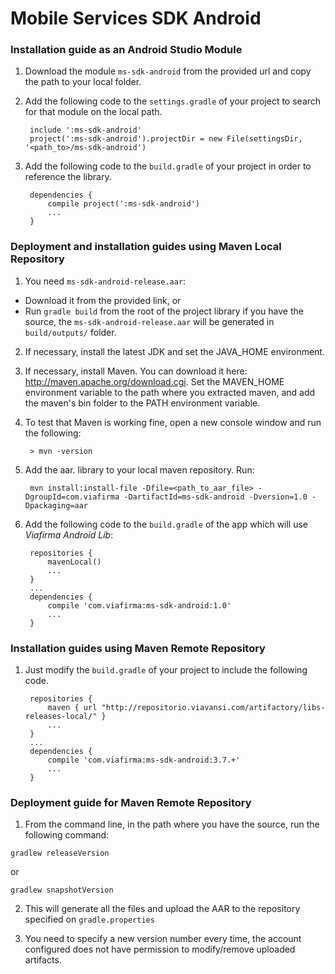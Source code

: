 # Mobile Services SDK Android

### Installation guide as an Android Studio Module

1. Download the module `ms-sdk-android` from the provided url and copy the path to your local folder.
2. Add the following code to the `settings.gradle` of your project to search for that module on the local path.

		include ':ms-sdk-android'
		project(':ms-sdk-android').projectDir = new File(settingsDir, '<path_to>/ms-sdk-android')

3. Add the following code to the `build.gradle` of your project in order to reference the library.

		dependencies {
			compile project(':ms-sdk-android')
			...
		}

### Deployment and installation guides using Maven Local Repository

1. You need `ms-sdk-android-release.aar`:
  * Download it from the provided link, or
  * Run `gradle build` from the root of the project library if you have the source, the `ms-sdk-android-release.aar` will be generated in `build/outputs/` folder.
2. If necessary, install the latest JDK and set the JAVA_HOME environment.
3. If necessary, install Maven. You can download it here: http://maven.apache.org/download.cgi. Set the MAVEN_HOME environment variable to the path where you extracted maven, and add the maven's bin folder to the PATH environment variable.
4. To test that Maven is working fine, open a new console window and run the following:

		> mvn -version
5. Add the aar. library to your local maven repository. Run:

		mvn install:install-file -Dfile=<path_to_aar_file> -DgroupId=com.viafirma -DartifactId=ms-sdk-android -Dversion=1.0 -Dpackaging=aar

6. Add the following code to the `build.gradle` of the app which will use _Viafirma Android Lib_:

		repositories {
			mavenLocal()
			...
		}
		...
		dependencies {
			compile 'com.viafirma:ms-sdk-android:1.0'
			...
		}

### Installation guides using Maven Remote Repository

1. Just modify the `build.gradle` of your project to include the following code.

		repositories {
			maven { url "http://repositorio.viavansi.com/artifactory/libs-releases-local/" }
			...
		}
		...
		dependencies {
			compile 'com.viafirma:ms-sdk-android:3.7.+'
			...
		}

### Deployment guide for Maven Remote Repository

1. From the command line, in the path where you have the source, run the following command:

```
gradlew releaseVersion
```

or 

```
gradlew snapshotVersion
```

2. This will generate all the files and upload the AAR to the repository specified on `gradle.properties`

3. You need to specify a new version number every time, the account configured does not have permission to modify/remove uploaded artifacts.
